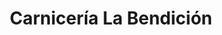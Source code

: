 ---
title: "Carnicería La Bendición"
url: /san-lucas-toliman/carniceria-la-bendicion/
shop: carnicero
---